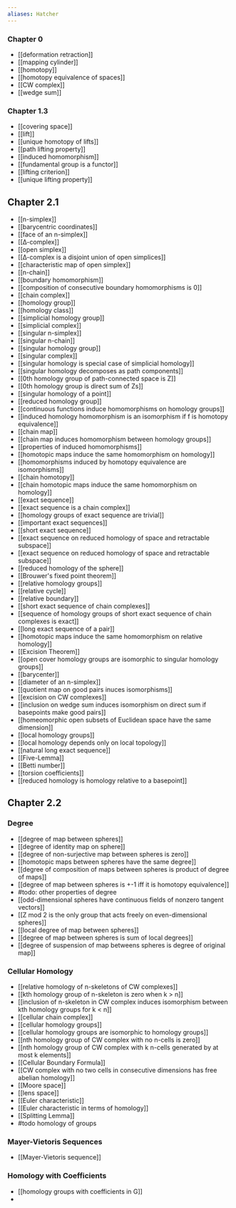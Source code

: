 ```yaml
---
aliases: Hatcher
---
```

### Chapter 0
- [[deformation retraction]]
- [[mapping cylinder]]
- [[homotopy]]
- [[homotopy equivalence of spaces]]
- [[CW complex]]
- [[wedge sum]]

### Chapter 1.3
- [[covering space]]
- [[lift]]
- [[unique homotopy of lifts]]
- [[path lifting property]]
- [[induced homomorphism]]
- [[fundamental group is a functor]]
- [[lifting criterion]]
- [[unique lifting property]]
## Chapter 2.1
- [[n-simplex]]
- [[barycentric coordinates]]
- [[face of an n-simplex]]
- [[∆-complex]]
- [[open simplex]]
- [[∆-complex is a disjoint union of open simplices]]
- [[characteristic map of open simplex]]
- [[n-chain]]
- [[boundary homomorphism]]
- [[composition of consecutive boundary homomorphisms is 0]]
- [[chain complex]]
- [[homology group]]
- [[homology class]]
- [[simplicial homology group]]
- [[simplicial complex]]
- [[singular n-simplex]]
- [[singular n-chain]]
- [[singular homology group]]
- [[singular complex]]
- [[singular homology is special case of simplicial homology]]
- [[singular homology decomposes as path components]]
- [[0th homology group of path-connected space is Z]]
- [[0th homology group is direct sum of Zs]]
- [[singular homology of a point]]
- [[reduced homology group]]
- [[continuous functions induce homomorphisms on homology groups]]
- [[induced homology homomorphism is an isomorphism if f is homotopy equivalence]]
- [[chain map]]
- [[chain map induces homomorphism between homology groups]]
- [[properties of induced homomorphisms]]
- [[homotopic maps induce the same homomorphism on homology]]
- [[homomorphisms induced by homotopy equivalence are isomorphisms]]
- [[chain homotopy]]
- [[chain homotopic maps induce the same homomorphism on homology]]
- [[exact sequence]]
- [[exact sequence is a chain complex]]
- [[homology groups of exact sequence are trivial]]
- [[important exact sequences]]
- [[short exact sequence]]
- [[exact sequence on reduced homology of space and retractable subspace]]
- [[exact sequence on reduced homology of space and retractable subspace]]
- [[reduced homology of the sphere]]
- [[Brouwer's fixed point theorem]]
- [[relative homology groups]]
- [[relative cycle]]
- [[relative boundary]]
- [[short exact sequence of chain complexes]]
- [[sequence of homology groups of short exact sequence of chain complexes is exact]]
- [[long exact sequence of a pair]]
- [[homotopic maps induce the same homomorphism on relative homology]]
- [[Excision Theorem]]
- [[open cover homology groups are isomorphic to singular homology groups]]
- [[barycenter]]
- [[diameter of an n-simplex]]
- [[quotient map on good pairs inuces isomorphisms]]
- [[excision on CW complexes]]
- [[inclusion on wedge sum induces isomorphism on direct sum if basepoints make good pairs]]
- [[homeomorphic open subsets of Euclidean space have the same dimension]]
- [[local homology groups]]
- [[local homology depends only on local topology]]
- [[natural long exact sequence]]
- [[Five-Lemma]]
- [[Betti number]]
- [[torsion coefficients]]
- [[reduced homology is homology relative to a basepoint]]

## Chapter 2.2
### Degree
- [[degree of map between spheres]]
- [[degree of identity map on sphere]]
- [[degree of non-surjective map between spheres is zero]]
- [[homotopic maps between spheres have the same degree]]
- [[degree of composition of maps between spheres is product of degree of maps]]
- [[degree of map between spheres is +-1 iff it is homotopy equivalence]]
- #todo: other properties of degree
- [[odd-dimensional spheres have continuous fields of nonzero tangent vectors]]
- [[Z mod 2 is the only group that acts freely on even-dimensional spheres]]
- [[local degree of map between spheres]]
- [[degree of map between spheres is sum of local degrees]]
- [[degree of suspension of map betweens spheres is degree of original map]]
### Cellular Homology
-  [[relative homology of n-skeletons of CW complexes]]
-  [[kth homology group of n-skeleton is zero when k > n]]
-  [[inclusion of n-skeleton in CW complex induces isomorphism between kth homology groups for k < n]]
-  [[cellular chain complex]]
-  [[cellular homology groups]]
-  [[cellular homology groups are isomorphic to homology groups]]
-  [[nth homology group of CW complex with no n-cells is zero]]
-  [[nth homology group of CW complex with k n-cells generated by at most k elements]]
-  [[Cellular Boundary Formula]]
-  [[CW complex with no two cells in consecutive dimensions has free abelian homology]]
-  [[Moore space]]
-  [[lens space]]
-  [[Euler characteristic]]
-  [[Euler characteristic in terms of homology]]
-  [[Splitting Lemma]]
-  #todo homology of groups

### Mayer-Vietoris Sequences
- [[Mayer-Vietoris sequence]]
### Homology with Coefficients
- [[homology groups with coefficients in G]]
- 